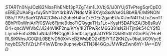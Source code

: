 $START$n0NyJOzl82NlxaFlhENb13pPZgT4m1LXVbj6/iJ0iYUj6TvPtegSqrCpEOsEREjZUAoFg+fuy5NY0bY4rb8W7NdcMBIBXVjbSsdVseGLBbAB/E/M9NON08h/TPPzSaeYQW42CMs+h2uheH4hoZxEGEn2ganEUuXUmN4fTsLtxZwnTf8BhPf0nWniArPf0SWe6Fjme9tlxoTiQQygaTHz1Lc+KyaH5DAPkZA/3b8sRuVD4+qncWWVbC/Ji34hVlKF2nu/KYV4I0TPwRcM6G381sNZHTjitGk54CYSfDLiynxEEnfu3NkTaNdaTPNCqg8L5ed0LxjiggLaOYR5DQklBtrd/h1GmP5/7HnHRLSiKNhsJG0QltL0BE/vD50XvNcBZWsbEOZxRSIYTj12KNZy+9baLkG9VycEhoybES7c1VZrLhF41wWEmx9upnevb/ZTN3Ii4GGpJMWRzZwn6hY+1A==$END$